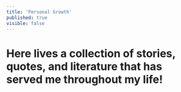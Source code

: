 ```yaml
---
title: 'Personal Growth'
published: true
visible: false
---
```


# Here lives a collection of stories, quotes, and literature that has served me throughout my life!